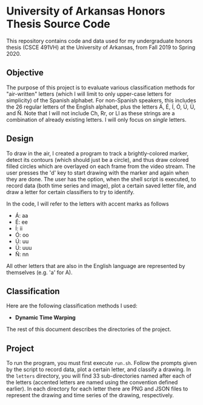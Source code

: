 # University of Arkansas Honors Thesis Source Code
This repository contains code and data used for my undergraduate honors thesis (CSCE 491VH) at the University of Arkansas, from Fall 2019 to Spring 2020.

## Objective
The purpose of this project is to evaluate various classification methods for "air-written" letters (which I will limit to only upper-case letters for simplicity) of the Spanish alphabet. For non-Spanish speakers, this includes the 26 regular letters of the English alphabet, plus the letters Á, É, Í, Ó, Ú, Ü, and Ñ. Note that I will not include Ch, Rr, or Ll as these strings are a combination of already existing letters. I will only focus on _single_ letters.

## Design
To draw in the air, I created a program to track a brightly-colored marker, detect its contours (which should just be a circle), and thus draw colored filled circles which are overlayed on each frame from the video stream. The user presses the 'd' key to start drawing with the marker and again when they are done. The user has the option, when the shell script is executed, to record data (both time series and image), plot a certain saved letter file, and draw a letter for certain classifiers to try to identify.

In the code, I will refer to the letters with accent marks as follows
 * Á: aa
 * É: ee
 * Í: ii
 * Ó: oo
 * Ú: uu
 * Ü: uuu
 * Ñ: nn

All other letters that are also in the English language are represented by themselves (e.g. 'a' for A).

## Classification
Here are the following classification methods I used:
 * __Dynamic Time Warping__

The rest of this document describes the directories of the project.

## Project
To run the program, you must first execute ```run.sh```. Follow the prompts given by the script to record data, plot a certain letter, and classify a drawing.
In the ```letters``` directory, you will find 33 sub-directories named after each of the letters (accented letters are named using the convention defined earlier). In each directory for each letter there are PNG and JSON files to represent the drawing and time series of the drawing, respectively.
